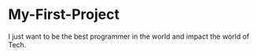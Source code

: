 # My-First-Project
I just want to be the best programmer in the world and impact the world of Tech.
